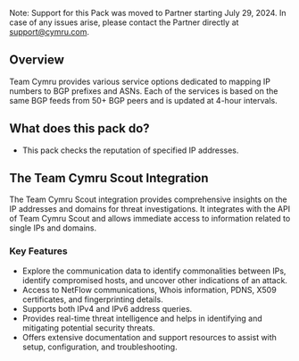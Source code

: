 Note: Support for this Pack was moved to Partner starting July 29, 2024. In case of any issues arise, please contact the Partner directly at <support@cymru.com>.

## Overview

Team Cymru provides various service options dedicated to mapping IP numbers to BGP prefixes and ASNs. Each of the services is based on the same BGP feeds from 50+ BGP peers and is updated at 4-hour intervals.

## What does this pack do?

- This pack checks the reputation of specified IP addresses.

## The Team Cymru Scout Integration

The Team Cymru Scout integration provides comprehensive insights on the IP addresses and domains for threat investigations.
It integrates with the API of Team Cymru Scout and allows immediate access to information related to single IPs and domains.

### Key Features

- Explore the communication data to identify commonalities between IPs, identify compromised hosts, and uncover other indications of an attack.
- Access to NetFlow communications, Whois information, PDNS, X509 certificates, and fingerprinting details.
- Supports both IPv4 and IPv6 address queries.
- Provides real-time threat intelligence and helps in identifying and mitigating potential security threats.
- Offers extensive documentation and support resources to assist with setup, configuration, and troubleshooting.

